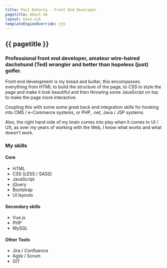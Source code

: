 ```yaml
---
title: Paul Doherty - Front End Developer
pagetitle: About me
layout: base.njk
templateEngineOverride: njk
---
```


<h2>{{ pagetitle }}</h2>

<h3>Professional front end developer, amateur wire-haired dachshund (Ted) wrangler and better than hopeless (just) golfer.</h3>


<p>Front end development is my bread and butter, this encompasses everything from HTML to build the structure of the page, to CSS to style the page and make it look beautiful and then throwing some JavaScript on top to make the page more interactive.</p>

<p>Coupling this with some some great back end integration skills for hooking into CMS / e-Commerce systems, or PHP, .net, Java / JSP systems.</p>

<p>Also, the right hand side of my brain comes into play when it comes to UI / UX, as over my years of working with the Web, I know what works and what doesn't work.</p>


<h3 class="bordered fullwidth">My skills</h3>

<h4 class="pb-2">Core</h4>

<ul class="skills">
    <li class="icn icn-html">HTML</li>
    <li class="icn icn-css">CSS (LESS / SASS)</li>
    <li class="icn icn-js">JavaScript</li>
    <li class="icn icn-jquery">jQuery</li>
    <li class="icn icn-bootstrap">Bootstrap</li>
    <li class="icn icn-ui">UI layouts</li>
</ul>

<h4 class="py-2">Secondary skills</h4>

<ul class="skills">
    <li class="icn icn-vue">Vue.js</li>
    <li class="icn icn-php">PHP</li>
    <li class="icn icn-mysql">MySQL</li>
</ul>

<h4 class="py-2">Other Tools</h4>

<ul class="skills">
    <li class="icn icn-jira">Jira / Confluence</li>
    <li class="icn icn-agile">Agile / Scrum</li>
    <li class="icn icn-git">GIT</li>
</ul>